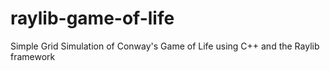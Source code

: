 # raylib-game-of-life
Simple Grid Simulation of Conway's Game of Life using C++ and the Raylib framework
